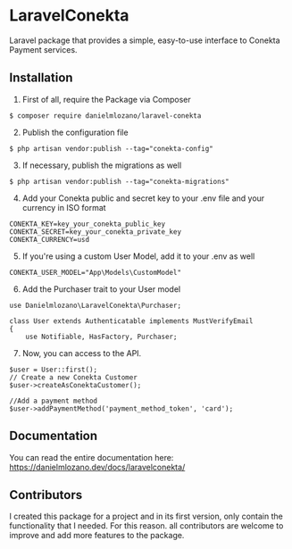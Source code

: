 # LaravelConekta

Laravel package that provides a simple, easy-to-use interface to Conekta Payment services.

## Installation

1. First of all, require the Package via Composer

```
$ composer require danielmlozano/laravel-conekta
```

2. Publish the configuration file

```
$ php artisan vendor:publish --tag="conekta-config"
```

3. If necessary, publish the migrations as well

```
$ php artisan vendor:publish --tag="conekta-migrations"
```

4. Add your Conekta public and secret key to your .env file and your currency in ISO format

```
CONEKTA_KEY=key_your_conekta_public_key
CONEKTA_SECRET=key_your_conekta_private_key
CONEKTA_CURRENCY=usd
```

5. If you're using a custom User Model, add it to your .env as well

```
CONEKTA_USER_MODEL="App\Models\CustomModel"
```

6. Add the Purchaser trait to your User model

```
use Danielmlozano\LaravelConekta\Purchaser;

class User extends Authenticatable implements MustVerifyEmail
{
    use Notifiable, HasFactory, Purchaser;
```

7. Now, you can access to the API.

```
$user = User::first();
// Create a new Conekta Customer
$user->createAsConektaCustomer();

//Add a payment method
$user->addPaymentMethod('payment_method_token', 'card');

```

## Documentation

You can read the entire documentation here: <a href="https://danielmlozano.dev/docs/laravelconekta/" target="_blank">https://danielmlozano.dev/docs/laravelconekta/</a>

## Contributors

I created this package for a project and in its first version, only contain the functionality that I needed. For this reason. all contributors are welcome to improve and 
add more features to the package.
